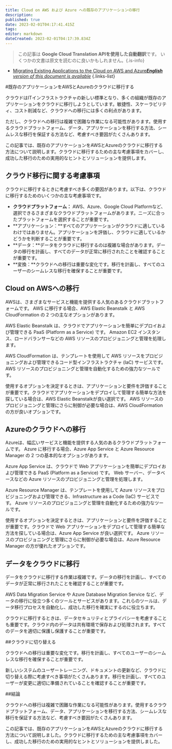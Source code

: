 ```yaml
---
title: Cloud on AWS および Azure への既存のアプリケーションの移行
description: 
published: true
date: 2023-02-01T04:17:41.415Z
tags: 
editor: markdown
dateCreated: 2023-02-01T04:17:39.834Z
---
```


> この記事は **Google Cloud Translation APIを使用した自動翻訳**です。
いくつかの文書は原文を読むのに良いかもしれません。{.is-info}

- [Migrating Existing Applications to the Cloud on AWS and Azure***English** version of this document is available*](/en/Knowledge-base/Cloud/migrating-existing-applications-to-the-cloud-on-aws-and-azure)
{.links-list}


#既存のアプリケーションをAWSとAzureのクラウドに移行する

クラウドはITインフラストラクチャの新しい標準となり、多くの組織が既存のアプリケーションをクラウドに移行しようとしています。敏捷性、スケーラビリティ、コスト削減など、クラウドへの移行には多くの利点があります。

ただし、クラウドへの移行は複雑で困難な作業になる可能性があります。使用するクラウドプラットフォーム、データ、アプリケーションを移行する方法、シームレスな移行を保証する方法など、考慮すべき要因がたくさんあります。

この記事では、既存のアプリケーションをAWSとAzureのクラウドに移行する方法について説明します。クラウドに移行するための主な考慮事項をカバーし、成功した移行のための実用的なヒントとソリューションを提供します。

## クラウド移行に関する考慮事項

クラウドに移行するときに考慮すべき多くの要因があります。以下は、クラウドに移行するためのいくつかの主な考慮事項です。

- **クラウドプラットフォーム：** AWS、Azure、Google Cloud Platformなど、選択できるさまざまなクラウドプラットフォームがあります。ニーズに合ったプラットフォームを選択することが重要です。
- **アプリケーション：**すべてのアプリケーションがクラウドに適しているわけではありません。アプリケーションを評価し、クラウドに適しているかどうかを判断することが重要です。
- **データ：**データをクラウドに移行するのは複雑な場合があります。データの移行を計画し、すべてのデータが正常に移行されたことを確認することが重要です。
- **変換：**クラウドへの移行は重要な変化です。移行を計画し、すべてのユーザーのシームレスな移行を確保することが重要です。

## Cloud on AWSへの移行

AWSは、さまざまなサービスと機能を提供する人気のあるクラウドプラットフォームです。 AWS に移行する場合、AWS Elastic Beanstalk と AWS CloudFormation の 2 つの主なオプションがあります。

AWS Elastic Beanstalk は、クラウドでアプリケーションを簡単にデプロイおよび管理できる PaaS (Platform as a Service) です。 Amazon EC2 インスタンス、ロードバランサーなどの AWS リソースのプロビジョニングと管理を処理します。

AWS CloudFormation は、テンプレートを使用して AWS リソースをプロビジョニングおよび管理できるコード型インフラストラクチャ (IaC) サービスです。 AWS リソースのプロビジョニングと管理を自動化するための強力なツールです。

使用するオプションを決定するときは、アプリケーションと要件を評価することが重要です。クラウドでアプリケーションをデプロイして管理する簡単な方法を探している場合は、AWS Elastic Beanstalkが良い選択です。 AWS リソースのプロビジョニングと管理にさらに制御が必要な場合は、AWS CloudFormation の方が良いオプションです。

## Azureのクラウドへの移行

Azureは、幅広いサービスと機能を提供する人気のあるクラウドプラットフォームです。 Azure に移行する場合、Azure App Service と Azure Resource Manager の 2 つの基本的なオプションがあります。

Azure App Service は、クラウドで Web アプリケーションを簡単にデプロイおよび管理できる PaaS (Platform as a Service) です。 Web サーバー、データベースなどの Azure リソースのプロビジョニングと管理を処理します。

Azure Resource Manager は、テンプレートを使用して Azure リソースをプロビジョニングおよび管理できる、Infrastructure as a Code (IaC) サービスです。 Azure リソースのプロビジョニングと管理を自動化するための強力なツールです。

使用するオプションを決定するときは、アプリケーションと要件を評価することが重要です。クラウドで Web アプリケーションをデプロイして管理する簡単な方法を探している場合は、Azure App Service が良い選択です。 Azure リソースのプロビジョニングと管理にさらに制御が必要な場合は、Azure Resource Manager の方が優れたオプションです。

## データをクラウドに移行

データをクラウドに移行する作業は複雑です。データの移行を計画し、すべてのデータが正常に移行されたことを確認することが重要です。

AWS Data Migration Service や Azure Database Migration Service など、データの移行に役立つ多くのツールとサービスがあります。これらのツールは、データ移行プロセスを自動化し、成功した移行を確実にするのに役立ちます。

クラウドに移行するときは、データセキュリティとプライバシーを考慮することも重要です。クラウド内のデータは共有環境で保存および処理されます。すべてのデータを適切に保護し保護することが重要です。

##クラウドに切り替える

クラウドへの移行は重要な変化です。移行を計画し、すべてのユーザーのシームレスな移行を確保することが重要です。

新しいシステムのユーザートレーニング、ドキュメントの更新など、クラウドに切り替える際に考慮すべき事項がたくさんあります。移行を計画し、すべてのユーザーが変更に適切に準備されていることを確認することが重要です。

##結論

クラウドへの移行は複雑で困難な作業になる可能性があります。使用するクラウドプラットフォーム、データ、アプリケーションを移行する方法、シームレスな移行を保証する方法など、考慮すべき要因がたくさんあります。

この記事では、既存のアプリケーションをAWSとAzureのクラウドに移行する方法について説明しました。クラウドに移行するための主な考慮事項をカバーし、成功した移行のための実用的なヒントとソリューションを提供しました。